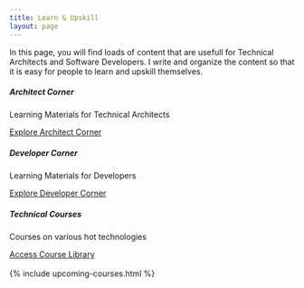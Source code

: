 ```yaml
---
title: Learn & Upskill
layout: page
---
```


<p>In this page, you will find loads of content that are usefull for Technical Architects and Software Developers. I write and organize the content so that it is easy for people to learn and upskill themselves.</p>
<div class="text-center">
  <div class="row">
    <div class="col-sm-4">
      <div class="card">
        <div class="card-body">
          <h5 class="card-title">Architect Corner</h5>
          <p class="card-text">Learning Materials for Technical Architects</p>
          <a href="{{site.baseurl}}/learn/architect" class="btn btn-primary">Explore Architect Corner</a>
        </div>
      </div>
    </div>
    <div class="col-sm-4">
      <div class="card">
        <div class="card-body">
          <h5 class="card-title">Developer Corner</h5>
          <p class="card-text">Learning Materials for Developers</p>
          <a href="{{site.baseurl}}/learn/developer" class="btn btn-primary">Explore Developer Corner</a>
        </div>
      </div>
    </div>
    <div class="col-sm-4">
      <div class="card">
        <div class="card-body">
          <h5 class="card-title">Technical Courses</h5>
          <p class="card-text">Courses on various hot technologies</p>
          <a href="{{site.baseurl}}/learn/courses" class="btn btn-primary">Access Course Library</a>
        </div>
      </div>
    </div>
  </div>
</div>
<br/>
{% include upcoming-courses.html %}
